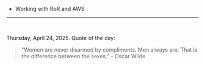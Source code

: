 - Working with RoR and AWS

---

<br>

<!-- quote_marker -->
Thursday, April 24, 2025. Quote of the day:

> "Women are never disarmed by compliments. Men always are. That is the difference between the sexes." - Oscar Wilde
